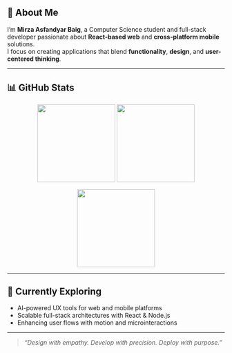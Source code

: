 ## 🚀 About Me

I’m **Mirza Asfandyar Baig**, a Computer Science student and full-stack developer passionate about **React-based web** and **cross-platform mobile** solutions.  
I focus on creating applications that blend **functionality**, **design**, and **user-centered thinking**.

---

## 📊 GitHub Stats

<p align="center">
  <img src="https://github-readme-stats.vercel.app/api?username=Vortex127&show_icons=true&theme=tokyonight&hide_border=true" height="180em" />
  <img src="https://github-readme-stats.vercel.app/api/top-langs/?username=Vortex127&layout=compact&theme=tokyonight&hide_border=true" height="180em" />
</p>

<p align="center">
  <img src="https://github-readme-streak-stats.herokuapp.com/?user=Vortex127&theme=tokyonight&hide_border=true" height="180em" />
</p>

---

## 🌱 Currently Exploring

- AI-powered UX tools for web and mobile platforms  
- Scalable full-stack architectures with React & Node.js  
- Enhancing user flows with motion and microinteractions  

---


> _“Design with empathy. Develop with precision. Deploy with purpose.”_
